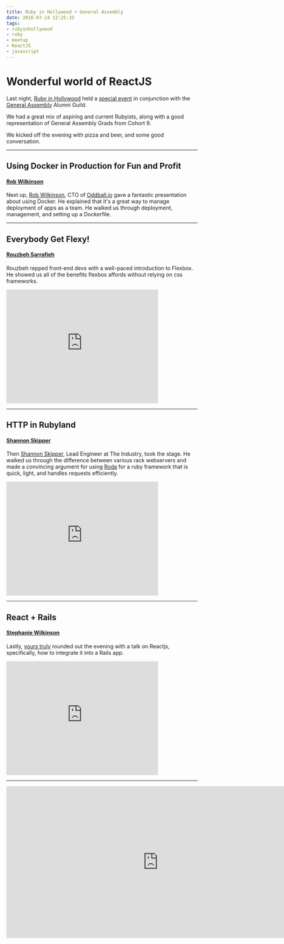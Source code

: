 ```yaml
---
title: Ruby in Hollywood + General Assembly
date: 2016-07-14 12:25:33
tags:
- rubyinhollywood
- ruby
- meetup
- ReactJS
- javascript
---
```

# Wonderful world of ReactJS



Last night, [Ruby in Hollywood](https://twitter.com/rubyinhollywood) held a [special event](www.meetup.com/rubyinhollywood/events/232566071/) in conjunction with the [General Assembly](https://generalassemb.ly) Alumni Guild.

We had a great mix of aspiring and current Rubyists, along with a good representation of General Assembly Grads from Cohort 9.

We kicked off the evening with pizza and beer, and some good conversation.   

---
## Using Docker in Production for Fun and Profit
#### [Rob Wilkinson](https://twitter.com/RobAWilkinson)

Next up, [Rob Wilkinson](https://twitter.com/RobAWilkinson), CTO of [Oddball.io](http://oddball.io/) gave a fantastic presentation about using Docker. He explained that it's a great way to manage deployment of apps as a team. He walked us through deployment, management, and setting up a Dockerfile.   

---


## Everybody Get Flexy!
#### [Rouzbeh Sarrafieh](https://twitter.com/rouzbeh84)

Rouzbeh repped front-end devs with a well-paced introduction to Flexbox. He showed us all of the benefits flexbox affords without relying on css frameworks.
<iframe src="https://docs.google.com/presentation/d/1oNo9JF78m1qAab7re5HF3IFSiNvIR1JRVCK3Woc84ew/embed?start=false&loop=false&delayms=15000" frameborder="0" width="400" height="300" allowfullscreen="true" mozallowfullscreen="true" webkitallowfullscreen="true"></iframe>    

---  

## HTTP in Rubyland
#### [Shannon Skipper](https://twitter.com/_havenn)

Then [Shannon Skipper](https://twitter.com/_havenn), Lead Engineer at The Industry, took the stage. He walked us through the difference between various rack webservers and made a convincing argument for using [Roda](http://roda.jeremyevans.net/) for a ruby framework that is quick, light, and handles requests efficiently.

<iframe width="400" height="300" src="https://www.docdroid.net/e7CFBl3/http-in-rubyland.pdf.html" frameborder="0" allowfullscreen></iframe>  

---  
## React + Rails
#### [Stephanie Wilkinson](https://twitter.com/stephanieblack)
Lastly, [yours truly](https://twitter.com/stephanieblack) rounded out the evening with a talk on Reactjs, specifically, how to integrate it into a Rails app.
<iframe src="https://docs.google.com/presentation/d/1QESAin7GNSaGHrwseha9j2FHYxoqcAvX3Z54FW6oBPE/embed?start=false&loop=false&delayms=15000" frameborder="0" width="400" height="300" allowfullscreen="true" mozallowfullscreen="true" webkitallowfullscreen="true"></iframe>   

---  

<iframe src="http://albumizr.com/a/wnw" scrolling="no" frameborder="0" allowfullscreen width="800" height="400"></iframe>

